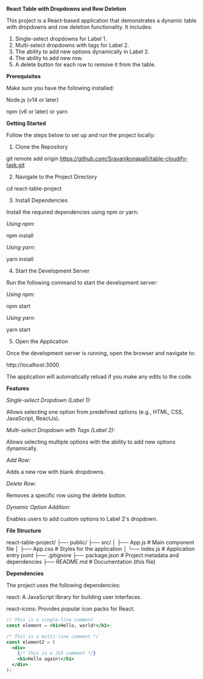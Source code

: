 **React Table with Dropdowns and Row Deletion**

This project is a React-based application that demonstrates a dynamic table with dropdowns and row deletion functionality. It includes:

1. Single-select dropdowns for Label 1.
2. Multi-select dropdowns with tags for Label 2.
3. The ability to add new options dynamically in Label 2.
4. The ability to add new row.
5. A delete button for each row to remove it from the table.

**Prerequisites**

Make sure you have the following installed:

Node.js (v14 or later)

npm (v6 or later) or yarn

**Getting Started**

Follow the steps below to set up and run the project locally:

1. Clone the Repository

git remote add origin https://github.com/Sravanikonapalli/table-cloudify-task.git

2. Navigate to the Project Directory

cd react-table-project

3. Install Dependencies

Install the required dependencies using npm or yarn:

*Using npm:*

npm install

*Using yarn:*

yarn install

4. Start the Development Server

Run the following command to start the development server:

*Using npm:*

npm start

*Using yarn:*

yarn start

5. Open the Application

Once the development server is running, open the browser and navigate to:

http://localhost:3000

The application will automatically reload if you make any edits to the code.

**Features**

*Single-select Dropdown (Label 1):*

Allows selecting one option from predefined options (e.g., HTML, CSS, JavaScript, ReactJs).

*Multi-select Dropdown with Tags (Label 2):*

Allows selecting multiple options with the ability to add new options dynamically.

*Add Row:*

Adds a new row with blank dropdowns.

*Delete Row:*

Removes a specific row using the delete button.

*Dynamic Option Addition:*

Enables users to add custom options to Label 2's dropdown.

**File Structure**

react-table-project/
├── public/
├── src/
│   ├── App.js          # Main component file
│   ├── App.css         # Styles for the application
│   └── index.js        # Application entry point
├── .gitignore
├── package.json        # Project metadata and dependencies
├── README.md           # Documentation (this file)
          

**Dependencies**

The project uses the following dependencies:

react: A JavaScript library for building user interfaces.

react-icons: Provides popular icon packs for React.



```jsx
// This is a single-line comment
const element = <h1>Hello, world!</h1>;

/* This is a multi-line comment */
const element2 = (
  <div>
    {/* This is a JSX comment */}
    <h1>Hello again!</h1>
  </div>
);
